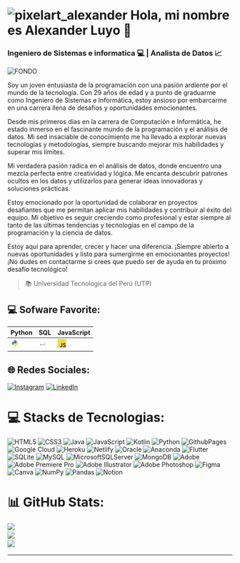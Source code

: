 # ![pixelart_alexander](https://github.com/alessanderdev/alexanderdev/assets/153397226/2d46d73f-a7c2-45a4-b3c2-12e3a9a62e4d) Hola, mi nombre es Alexander Luyo 👋 
### Ingeniero de Sistemas e informatica 💻 | Analista de Datos 📈

![FONDO](https://github.com/alessanderdev/alessanderdev/assets/153397226/f5a3f9b0-07fa-4af3-a978-2bf6850b4747)

 Soy un joven entusiasta de la programación con una pasión ardiente por el mundo de la tecnología. Con 29 años de edad y a punto de graduarme como Ingeniero de Sistemas e Informática, estoy ansioso por embarcarme en una carrera llena de desafíos y oportunidades emocionantes.

Desde mis primeros días en la carrera de Computación e Informática, he estado inmerso en el fascinante mundo de la programación y el análisis de datos. Mi sed insaciable de conocimiento me ha llevado a explorar nuevas tecnologías y metodologías, siempre buscando mejorar mis habilidades y superar mis límites.

Mi verdadera pasión radica en el análisis de datos, donde encuentro una mezcla perfecta entre creatividad y lógica. Me encanta descubrir patrones ocultos en los datos y utilizarlos para generar ideas innovadoras y soluciones prácticas.

Estoy emocionado por la oportunidad de colaborar en proyectos desafiantes que me permitan aplicar mis habilidades y contribuir al éxito del equipo. Mi objetivo es seguir creciendo como profesional y estar siempre al tanto de las últimas tendencias y tecnologías en el campo de la programación y la ciencia de datos.

Estoy aquí para aprender, crecer y hacer una diferencia. ¡Siempre abierto a nuevas oportunidades y listo para sumergirme en emocionantes proyectos! ¡No dudes en contactarme si crees que puedo ser de ayuda en tu próximo desafío tecnológico!

> 📚 Universidad Tecnologica del Perú (UTP)

## 💻 Sofware Favorite:
| Python |    SQL    | JavaScript |
| ------ | --- | ---------- |
| <code><img height="20" src="https://raw.githubusercontent.com/github/explore/80688e429a7d4ef2fca1e82350fe8e3517d3494d/topics/python/python.png"></code> | <code><img height="20" src="https://raw.githubusercontent.com/github/explore/80688e429a7d4ef2fca1e82350fe8e3517d3494d/topics/mysql/mysql.png"></code> | <code><img height="20" src="https://raw.githubusercontent.com/github/explore/80688e429a7d4ef2fca1e82350fe8e3517d3494d/topics/javascript/javascript.png"></code> |


## 🌐 Redes Sociales:
[![Instagram](https://img.shields.io/badge/Instagram-%23E4405F.svg?logo=Instagram&logoColor=white)](https://instagram.com/https://www.instagram.com/alexandervalusk/?hl=es-la) [![LinkedIn](https://img.shields.io/badge/LinkedIn-%230077B5.svg?logo=linkedin&logoColor=white)](https://linkedin.com/in/https://www.linkedin.com/in/alexander-luyo-vallejos-718798190/) 

# 💻 Stacks de Tecnologias:
![HTML5](https://img.shields.io/badge/html5-%23E34F26.svg?style=flat&logo=html5&logoColor=white) ![CSS3](https://img.shields.io/badge/css3-%231572B6.svg?style=flat&logo=css3&logoColor=white) ![Java](https://img.shields.io/badge/java-%23ED8B00.svg?style=flat&logo=openjdk&logoColor=white) ![JavaScript](https://img.shields.io/badge/javascript-%23323330.svg?style=flat&logo=javascript&logoColor=%23F7DF1E) ![Kotlin](https://img.shields.io/badge/kotlin-%237F52FF.svg?style=flat&logo=kotlin&logoColor=white) ![Python](https://img.shields.io/badge/python-3670A0?style=flat&logo=python&logoColor=ffdd54) ![GithubPages](https://img.shields.io/badge/github%20pages-121013?style=flat&logo=github&logoColor=white) ![Google Cloud](https://img.shields.io/badge/GoogleCloud-%234285F4.svg?style=flat&logo=google-cloud&logoColor=white) ![Heroku](https://img.shields.io/badge/heroku-%23430098.svg?style=flat&logo=heroku&logoColor=white) ![Netlify](https://img.shields.io/badge/netlify-%23000000.svg?style=flat&logo=netlify&logoColor=#00C7B7) ![Oracle](https://img.shields.io/badge/Oracle-F80000?style=flat&logo=oracle&logoColor=white) ![Anaconda](https://img.shields.io/badge/Anaconda-%2344A833.svg?style=flat&logo=anaconda&logoColor=white) ![Flutter](https://img.shields.io/badge/Flutter-%2302569B.svg?style=flat&logo=Flutter&logoColor=white) ![SQLite](https://img.shields.io/badge/sqlite-%2307405e.svg?style=flat&logo=sqlite&logoColor=white) ![MySQL](https://img.shields.io/badge/mysql-%2300000f.svg?style=flat&logo=mysql&logoColor=white) ![MicrosoftSQLServer](https://img.shields.io/badge/Microsoft%20SQL%20Server-CC2927?style=flat&logo=microsoft%20sql%20server&logoColor=white) ![MongoDB](https://img.shields.io/badge/MongoDB-%234ea94b.svg?style=flat&logo=mongodb&logoColor=white) ![Adobe](https://img.shields.io/badge/adobe-%23FF0000.svg?style=flat&logo=adobe&logoColor=white) ![Adobe Premiere Pro](https://img.shields.io/badge/Adobe%20Premiere%20Pro-9999FF.svg?style=flat&logo=Adobe%20Premiere%20Pro&logoColor=white) ![Adobe Illustrator](https://img.shields.io/badge/adobe%20illustrator-%23FF9A00.svg?style=flat&logo=adobe%20illustrator&logoColor=white) ![Adobe Photoshop](https://img.shields.io/badge/adobe%20photoshop-%2331A8FF.svg?style=flat&logo=adobe%20photoshop&logoColor=white) ![Figma](https://img.shields.io/badge/figma-%23F24E1E.svg?style=flat&logo=figma&logoColor=white) ![Canva](https://img.shields.io/badge/Canva-%2300C4CC.svg?style=flat&logo=Canva&logoColor=white) ![NumPy](https://img.shields.io/badge/numpy-%23013243.svg?style=flat&logo=numpy&logoColor=white) ![Pandas](https://img.shields.io/badge/pandas-%23150458.svg?style=flat&logo=pandas&logoColor=white) ![Notion](https://img.shields.io/badge/Notion-%23000000.svg?style=flat&logo=notion&logoColor=white)
# 📊 GitHub Stats:
![](https://github-readme-stats.vercel.app/api?username=alessanderdev&theme=tokyonight&hide_border=false&include_all_commits=false&count_private=false)<br/>
![](https://github-readme-streak-stats.herokuapp.com/?user=alessanderdev&theme=tokyonight&hide_border=false)<br/>
![](https://github-readme-stats.vercel.app/api/top-langs/?username=alessanderdev&theme=tokyonight&hide_border=false&include_all_commits=false&count_private=false&layout=compact)

---
